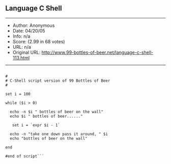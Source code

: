 
## Language C Shell ##
---
- Author: Anonymous
- Date: 04/20/05
- Info: n/a
- Score:  (2.99 in 68 votes)
- URL: n/a
- Original URL: http://www.99-bottles-of-beer.net/language-c-shell-113.html
---

```#!/bin/csh

#
# C-Shell script version of 99 Bottles of Beer
#

set i = 100

while ($i > 0)

  echo -n $i " bottles of beer on the wall"
  echo $i " bottles of beer......"

   set i = `expr $i - 1`

  echo -n "take one down pass it around, " $i
  echo "bottles of beer on the wall"

end

#end of script```